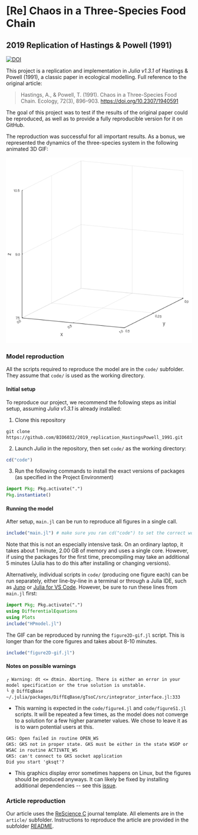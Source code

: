 # [Re] Chaos in a Three-Species Food Chain
## 2019 Replication of Hastings & Powell (1991)
[![DOI](https://zenodo.org/badge/DOI/10.5281/zenodo.4012773.svg)](https://doi.org/10.5281/zenodo.4012773)

This project is a replication and implementation in *Julia v1.3.1* of Hastings & Powell (1991), a classic paper in ecological modelling. Full reference to the original article:

> Hastings, A., & Powell, T. (1991). Chaos in a Three-Species Food Chain. Ecology, 72(3), 896–903. https://doi.org/10.2307/1940591

The goal of this project was to test if the results of the original paper could be reproduced, as well as to provide a fully reproducible version for it on GitHub.

The reproduction was successful for all important results. As a bonus, we represented the dynamics of the three-species system in the following animated 3D GIF:

![Animated three-dimensional phase plot](article/figures/figure2D.gif)

### Model reproduction

All the scripts required to reproduce the model are in the `code/` subfolder.
They assume that `code/` is used as the working directory.

#### Initial setup
To reproduce our project, we recommend the following steps as initial setup, assuming *Julia v1.3.1* is already installed:
1. Clone this repository
```
git clone https://github.com/BIO6032/2019_replication_HastingsPowell_1991.git
```
2. Launch *Julia* in the repository, then set `code/` as the working directory:
```julia
cd("code")
```
3. Run the following commands to install the exact versions of packages (as specified in the Project Environment)
```julia
import Pkg; Pkg.activate(".")
Pkg.instantiate()
```

#### Running the model
After setup, `main.jl` can be run to reproduce all figures in a single call.

```julia
include("main.jl") # make sure you ran cd("code") to set the correct working directory
```

Note that this is not an especially intensive task. On an ordinary laptop, it takes about 1 minute, 2.00 GB of memory and uses a single core. However, if using the packages for the first time, precompiling may take an additional 5 minutes (Julia has to do this after installing or changing versions).

Alternatively, individual scripts in `code/` (producing one figure each) can be run separately, either line-by-line in a terminal or through a Julia IDE, such as [Juno](https://junolab.org/) or [Julia for VS Code](https://www.julia-vscode.org/). However, be sure to run these lines from `main.jl` first:

```julia
import Pkg; Pkg.activate(".")
using DifferentialEquations
using Plots
include("HPmodel.jl")
```

The GIF can be reproduced by running the `figure2D-gif.jl` script. This is longer than for the core figures and takes about 8-10 minutes.

```julia
include("figure2D-gif.jl")
```

#### Notes on possible warnings

```
┌ Warning: dt <= dtmin. Aborting. There is either an error in your model specification or the true solution is unstable.
└ @ DiffEqBase ~/.julia/packages/DiffEqBase/gTsoC/src/integrator_interface.jl:333
```

- This warning is expected in the `code/figure4.jl` and `code/figureS1.jl` scripts. It will be repeated a few times, as the model does not converge to a solution for a few higher parameter values. We chose to leave it as is to warn potential users at this.

```
GKS: Open failed in routine OPEN_WS
GKS: GKS not in proper state. GKS must be either in the state WSOP or WSAC in routine ACTIVATE_WS
GKS: can't connect to GKS socket application
Did you start 'gksqt'?
```

- This graphics display error sometimes happens on Linux, but the figures should be produced anyways. It can likely be fixed by installing additional dependencies -- see this [issue](https://github.com/JuliaPlots/Plots.jl/issues/1649#issuecomment-592198276).

### Article reproduction

Our article uses the [ReScience C](https://rescience.github.io/) journal template. All elements are in the `article/` subfolder. Instructions to reproduce the article are provided in the subfolder [README](article/README.md).
